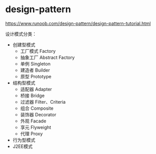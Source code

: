 # design-pattern
https://www.runoob.com/design-pattern/design-pattern-tutorial.html


设计模式分类：
* 创建型模式
    * 工厂模式 Factory
    * 抽象工厂 Abstract Factory
    * 单例 Singleton
    * 建造者 Builder
    * 原型 Prototype
* 结构型模式
    * 适配器 Adapter
    * 桥接 Bridge
    * 过滤器 Filter、Criteria
    * 组合 Composite
    * 装饰器 Decorator
    * 外观 Facade
    * 享元 Flyweight
    * 代理 Proxy
* 行为型模式
* J2EE模式